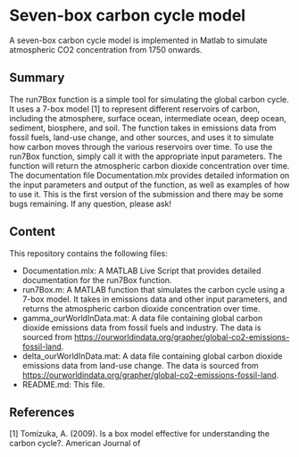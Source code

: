 # Seven-box carbon cycle model

A seven-box carbon cycle model is implemented in Matlab to simulate atmospheric CO2 concentration from 1750 onwards.

## Summary

The run7Box function is a simple tool for simulating the global carbon cycle. It uses a 7-box model [1] to represent different reservoirs of carbon, including the atmosphere, surface ocean, intermediate ocean, deep ocean, sediment, biosphere, and soil. The function takes in emissions data from fossil fuels, land-use change, and other sources, and uses it to simulate how carbon moves through the various reservoirs over time. To use the run7Box function, simply call it with the appropriate input parameters. The function will return the atmospheric carbon dioxide concentration over time. The documentation file Documentation.mlx provides detailed information on the input parameters and output of the function, as well as examples of how to use it. This is the first version of the submission and there may be some bugs remaining. If any question, please ask!

## Content

This repository contains the following files:

- Documentation.mlx: A MATLAB Live Script that provides detailed documentation for the run7Box function.
- run7Box.m: A MATLAB function that simulates the carbon cycle using a 7-box model. It takes in emissions data and other input parameters, and returns the atmospheric carbon dioxide concentration over time.
- gamma_ourWorldInData.mat: A data file containing global carbon dioxide emissions data from fossil fuels and industry. The data is sourced from https://ourworldindata.org/grapher/global-co2-emissions-fossil-land.
- delta_ourWorldInData.mat: A data file containing global carbon dioxide emissions data from land-use change. The data is sourced from https://ourworldindata.org/grapher/global-co2-emissions-fossil-land.
- README.md: This file.

## References

[1] Tomizuka, A. (2009). Is a box model effective for understanding the carbon cycle?. American Journal of
